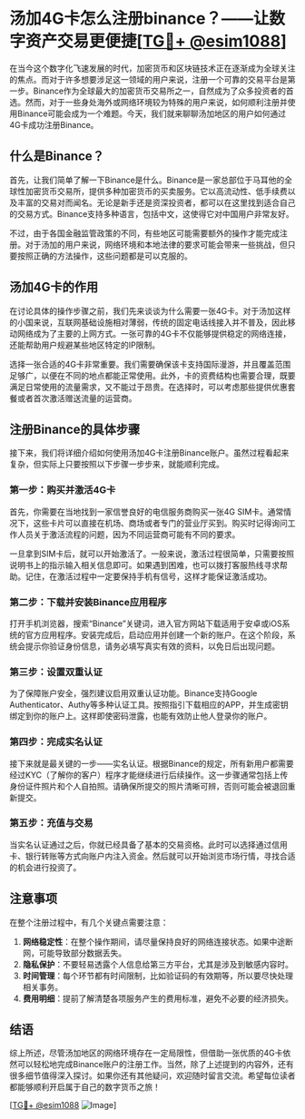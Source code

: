 # 汤加4G卡怎么注册binance？——让数字资产交易更便捷[[TG💪+ @esim1088](https://t.me/s/esim1088)]

在当今这个数字化飞速发展的时代，加密货币和区块链技术正在逐渐成为全球关注的焦点。而对于许多想要涉足这一领域的用户来说，注册一个可靠的交易平台是第一步。Binance作为全球最大的加密货币交易所之一，自然成为了众多投资者的首选。然而，对于一些身处海外或网络环境较为特殊的用户来说，如何顺利注册并使用Binance可能会成为一个难题。今天，我们就来聊聊汤加地区的用户如何通过4G卡成功注册Binance。

## 什么是Binance？

首先，让我们简单了解一下Binance是什么。Binance是一家总部位于马耳他的全球性加密货币交易所，提供多种加密货币的买卖服务。它以高流动性、低手续费以及丰富的交易对而闻名。无论是新手还是资深投资者，都可以在这里找到适合自己的交易方式。Binance支持多种语言，包括中文，这使得它对中国用户非常友好。

不过，由于各国金融监管政策的不同，有些地区可能需要额外的操作才能完成注册。对于汤加的用户来说，网络环境和本地法律的要求可能会带来一些挑战，但只要按照正确的方法操作，这些问题都是可以克服的。

## 汤加4G卡的作用

在讨论具体的操作步骤之前，我们先来谈谈为什么需要一张4G卡。对于汤加这样的小国来说，互联网基础设施相对薄弱，传统的固定电话线接入并不普及，因此移动网络成为了主要的上网方式。一张可靠的4G卡不仅能够提供稳定的网络连接，还能帮助用户规避某些地区特定的IP限制。

选择一张合适的4G卡非常重要。我们需要确保该卡支持国际漫游，并且覆盖范围足够广，以便在不同的地点都能正常使用。此外，卡的资费结构也需要合理，既要满足日常使用的流量需求，又不能过于昂贵。在选择时，可以考虑那些提供优惠套餐或者首次激活赠送流量的运营商。

## 注册Binance的具体步骤

接下来，我们将详细介绍如何使用汤加4G卡注册Binance账户。虽然过程看起来复杂，但实际上只要按照以下步骤一步步来，就能顺利完成。

### 第一步：购买并激活4G卡

首先，你需要在当地找到一家信誉良好的电信服务商购买一张4G SIM卡。通常情况下，这些卡片可以直接在机场、商场或者专门的营业厅买到。购买时记得询问工作人员关于激活流程的问题，因为不同运营商可能有不同的要求。

一旦拿到SIM卡后，就可以开始激活了。一般来说，激活过程很简单，只需要按照说明书上的指示输入相关信息即可。如果遇到困难，也可以拨打客服热线寻求帮助。记住，在激活过程中一定要保持手机有信号，这样才能保证激活成功。

### 第二步：下载并安装Binance应用程序

打开手机浏览器，搜索“Binance”关键词，进入官方网站下载适用于安卓或iOS系统的官方应用程序。安装完成后，启动应用并创建一个新的账户。在这个阶段，系统会提示你验证身份信息，请务必填写真实有效的资料，以免日后出现问题。

### 第三步：设置双重认证

为了保障账户安全，强烈建议启用双重认证功能。Binance支持Google Authenticator、Authy等多种认证工具。按照指引下载相应的APP，并生成密钥绑定到你的账户上。这样即使密码泄露，也能有效防止他人登录你的账户。

### 第四步：完成实名认证

接下来就是最关键的一步——实名认证。根据Binance的规定，所有新用户都需要经过KYC（了解你的客户）程序才能继续进行后续操作。这一步骤通常包括上传身份证件照片和个人自拍照。请确保所提交的照片清晰可辨，否则可能会被退回重新提交。

### 第五步：充值与交易

当实名认证通过之后，你就已经具备了基本的交易资格。此时可以选择通过信用卡、银行转账等方式向账户内注入资金。然后就可以开始浏览市场行情，寻找合适的机会进行投资了。

## 注意事项

在整个注册过程中，有几个关键点需要注意：

1. **网络稳定性**：在整个操作期间，请尽量保持良好的网络连接状态。如果中途断网，可能导致部分数据丢失。
2. **隐私保护**：不要轻易透露个人信息给第三方平台，尤其是涉及到敏感内容时。
3. **时间管理**：每个环节都有时间限制，比如验证码的有效期等，所以要尽快处理相关事务。
4. **费用明细**：提前了解清楚各项服务产生的费用标准，避免不必要的经济损失。

## 结语

综上所述，尽管汤加地区的网络环境存在一定局限性，但借助一张优质的4G卡依然可以轻松地完成Binance账户的注册工作。当然，除了上述提到的内容外，还有很多细节值得深入探讨。如果你还有其他疑问，欢迎随时留言交流。希望每位读者都能够顺利开启属于自己的数字货币之旅！

[[TG💪+ @esim1088](https://t.me/s/esim1088) ![Image](https://i.postimg.cc/4NQfJmqS/Snipaste-2025-05-13-00-14-12.png)]